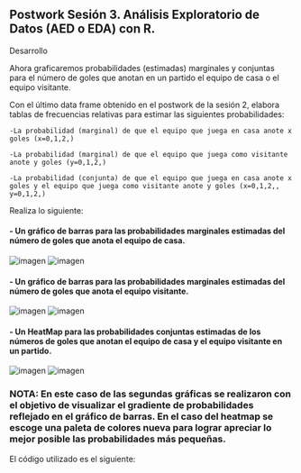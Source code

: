 ## Postwork Sesión 3. Análisis Exploratorio de Datos (AED o EDA) con R.

Desarrollo

Ahora graficaremos probabilidades (estimadas) marginales y conjuntas para el número de goles que anotan en un partido el equipo de casa o el equipo visitante.

  Con el último data frame obtenido en el postwork de la sesión 2, elabora tablas de frecuencias relativas para estimar las siguientes probabilidades:

    -La probabilidad (marginal) de que el equipo que juega en casa anote x goles (x=0,1,2,)

    -La probabilidad (marginal) de que el equipo que juega como visitante anote y goles (y=0,1,2,)

    -La probabilidad (conjunta) de que el equipo que juega en casa anote x goles y el equipo que juega como visitante anote y goles (x=0,1,2,, y=0,1,2,)

  Realiza lo siguiente:

   #### - Un gráfico de barras para las probabilidades marginales estimadas del número de goles que anota el equipo de casa.
   ![imagen](img/Prob_marg_loc.png)
   ![imagen](img/local_sof.png)
   
   #### - Un gráfico de barras para las probabilidades marginales estimadas del número de goles que anota el equipo visitante.
   ![imagen](img/Prob_marg_vis.png)
   ![imagen](img/vis_sof.png)
   #### - Un HeatMap para las probabilidades conjuntas estimadas de los números de goles que anotan el equipo de casa y el equipo visitante en un partido.
   ![imagen](img/heatmap_m.png)
   ![imagen](img/heatmap1.png)
### NOTA: En este caso de las segundas gráficas se realizaron con el objetivo de visualizar el gradiente de probabilidades reflejado en el gráfico de barras. En el caso del heatmap se escoge una paleta de colores nueva para lograr apreciar lo mejor posible las probabilidades más pequeñas.

El código utilizado es el siguiente:
